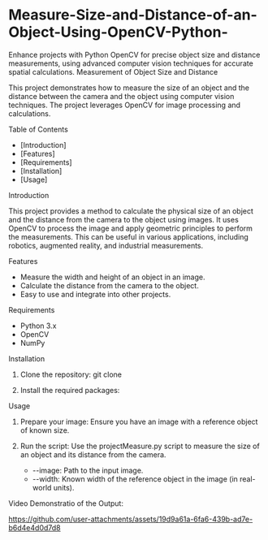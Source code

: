# Measure-Size-and-Distance-of-an-Object-Using-OpenCV-Python-
Enhance projects with Python OpenCV for precise object size and distance measurements, using advanced computer vision techniques for accurate spatial calculations.
Measurement of Object Size and Distance

This project demonstrates how to measure the size of an object and the distance between the camera and the object using computer vision techniques. The project leverages OpenCV for image processing and calculations.

Table of Contents

- [Introduction]
- [Features]
- [Requirements]
- [Installation]
- [Usage]

Introduction

This project provides a method to calculate the physical size of an object and the distance from the camera to the object using images. It uses OpenCV to process the image and apply geometric principles to perform the measurements. This can be useful in various applications, including robotics, augmented reality, and industrial measurements.

Features

- Measure the width and height of an object in an image.
- Calculate the distance from the camera to the object.
- Easy to use and integrate into other projects.

Requirements

- Python 3.x
- OpenCV
- NumPy

Installation

1. Clone the repository:
    git clone 

2. Install the required packages:

Usage

1. Prepare your image: Ensure you have an image with a reference object of known size.

2. Run the script: Use the projectMeasure.py script to measure the size of an object and its distance from the camera.

    - --image: Path to the input image.
    - --width: Known width of the reference object in the image (in real-world units).
  
Video Demonstratio of the Output:


https://github.com/user-attachments/assets/19d9a61a-6fa6-439b-ad7e-b6d4e4d0d7d8


